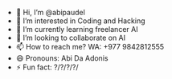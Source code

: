 - 👋 Hi, I’m @abipaudel
- 👀 I’m interested in Coding and Hacking
- 🌱 I’m currently learning freelancer AI
- 💞️ I’m looking to collaborate on AI
- 📫 How to reach me? WA: +977 9842812555
- 😄 Pronouns: Abi Da Adonis
- ⚡ Fun fact: ?/?/?/?/

<!---
abipaudel/abipaudel is a ✨ special ✨ repository because its `README.md` (this file) appears on your GitHub profile.
You can click the Preview link to take a look at your changes.
--->
